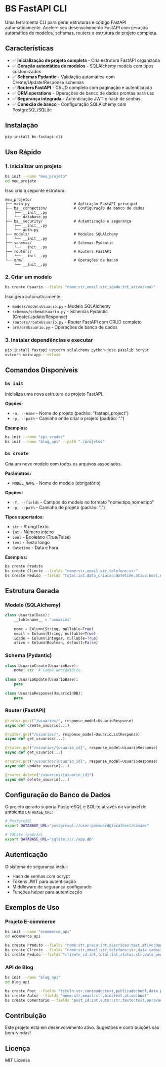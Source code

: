 # BS FastAPI CLI

Uma ferramenta CLI para gerar estruturas e código FastAPI automaticamente. Acelere seu desenvolvimento FastAPI com geração automática de modelos, schemas, routers e estrutura de projeto completa.

## Características

- ✅ **Inicialização de projeto completa** - Cria estrutura FastAPI organizada
- ✅ **Geração automática de modelos** - SQLAlchemy models com tipos customizados
- ✅ **Schemas Pydantic** - Validação automática com Create/Update/Response schemas
- ✅ **Routers FastAPI** - CRUD completo com paginação e autenticação
- ✅ **ORM operations** - Operações de banco de dados prontas para uso
- ✅ **Segurança integrada** - Autenticação JWT e hash de senhas
- ✅ **Conexão de banco** - Configuração SQLAlchemy com PostgreSQL/SQLite

## Instalação

```bash
pip install bs-fastapi-cli
```

## Uso Rápido

### 1. Inicializar um projeto

```bash
bs init --name "meu_projeto"
cd meu_projeto
```

Isso cria a seguinte estrutura:
```
meu_projeto/
├── main.py                    # Aplicação FastAPI principal
├── bs__connection/            # Configuração de banco de dados
│   ├── __init__.py
│   └── database.py
├── bs__security/              # Autenticação e segurança
│   ├── __init__.py
│   └── auth.py
├── models/                    # Modelos SQLAlchemy
│   └── __init__.py
├── schemas/                   # Schemas Pydantic
│   └── __init__.py
├── routers/                   # Routers FastAPI
│   └── __init__.py
└── orm/                       # Operações de banco
    └── __init__.py
```

### 2. Criar um modelo

```bash
bs create Usuario --fields "nome:str,email:str,idade:int,ativo:bool"
```

Isso gera automaticamente:
- `models/modelsUsuario.py` - Modelo SQLAlchemy
- `schemas/schemaUsuario.py` - Schemas Pydantic (Create/Update/Response)
- `routers/routeUsuario.py` - Router FastAPI com CRUD completo
- `orm/ormUsuario.py` - Operações de banco de dados

### 3. Instalar dependências e executar

```bash
pip install fastapi uvicorn sqlalchemy python-jose passlib bcrypt
uvicorn main:app --reload
```

## Comandos Disponíveis

### `bs init`

Inicializa uma nova estrutura de projeto FastAPI.

**Opções:**
- `-n, --name` - Nome do projeto (padrão: "fastapi_project")
- `-p, --path` - Caminho onde criar o projeto (padrão: ".")

**Exemplos:**
```bash
bs init --name "api_vendas"
bs init --name "blog_api" --path "./projetos"
```

### `bs create`

Cria um novo modelo com todos os arquivos associados.

**Parâmetros:**
- `MODEL_NAME` - Nome do modelo (obrigatório)

**Opções:**
- `-f, --fields` - Campos do modelo no formato "nome:tipo,nome:tipo"
- `-p, --path` - Caminho do projeto (padrão: ".")

**Tipos suportados:**
- `str` - String/Texto
- `int` - Número inteiro
- `bool` - Booleano (True/False)
- `text` - Texto longo
- `datetime` - Data e hora

**Exemplos:**
```bash
bs create Produto
bs create Cliente --fields "nome:str,email:str,telefone:str"
bs create Pedido --fields "total:int,data_criacao:datetime,ativo:bool,observacoes:text"
```

## Estrutura Gerada

### Modelo (SQLAlchemy)
```python
class Usuario(Base):
    __tablename__ = "usuarios"
    
    nome = Column(String, nullable=True)
    email = Column(String, nullable=True)
    idade = Column(Integer, nullable=True)
    ativo = Column(Boolean, default=False)
```

### Schema (Pydantic)
```python
class UsuarioCreate(UsuarioBase):
    nome: str  # Campo obrigatório
    
class UsuarioUpdate(UsuarioBase):
    pass
    
class UsuarioResponse(UsuarioInDB):
    pass
```

### Router (FastAPI)
```python
@router.post("/usuarios/", response_model=UsuarioResponse)
async def create_usuario(...)

@router.get("/usuarios/", response_model=UsuarioListResponse)
async def get_usuarios(...)

@router.get("/usuarios/{usuario_id}", response_model=UsuarioResponse)
async def get_usuario(...)

@router.put("/usuarios/{usuario_id}", response_model=UsuarioResponse)
async def update_usuario(...)

@router.delete("/usuarios/{usuario_id}")
async def delete_usuario(...)
```

## Configuração do Banco de Dados

O projeto gerado suporta PostgreSQL e SQLite através da variável de ambiente `DATABASE_URL`:

```bash
# PostgreSQL
export DATABASE_URL="postgresql://user:password@localhost/dbname"

# SQLite (padrão)
export DATABASE_URL="sqlite:///./app.db"
```

## Autenticação

O sistema de segurança inclui:
- Hash de senhas com bcrypt
- Tokens JWT para autenticação
- Middleware de segurança configurado
- Funções helper para autenticação

## Exemplos de Uso

### Projeto E-commerce
```bash
bs init --name "ecommerce_api"
cd ecommerce_api

bs create Produto --fields "nome:str,preco:int,descricao:text,ativo:bool"
bs create Cliente --fields "nome:str,email:str,telefone:str,data_cadastro:datetime"
bs create Pedido --fields "cliente_id:int,total:int,status:str,data_pedido:datetime"
```

### API de Blog
```bash
bs init --name "blog_api"
cd blog_api

bs create Post --fields "titulo:str,conteudo:text,publicado:bool,data_publicacao:datetime"
bs create Autor --fields "nome:str,email:str,bio:text,ativo:bool"
bs create Comentario --fields "post_id:int,autor:str,texto:text,aprovado:bool"
```

## Contribuição

Este projeto está em desenvolvimento ativo. Sugestões e contribuições são bem-vindas!

## Licença

MIT License
